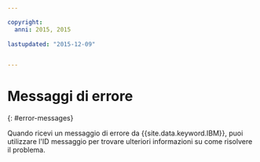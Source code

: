 ```yaml
---

copyright:
  anni: 2015, 2015
  
lastupdated: "2015-12-09"


---
```



# Messaggi di errore
{: #error-messages}


Quando ricevi un messaggio di errore da {{site.data.keyword.IBM}},
puoi utilizzare l'ID messaggio per trovare ulteriori informazioni su come risolvere
il problema.
